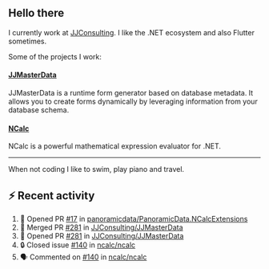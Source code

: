 ## Hello there 

I currently work at [JJConsulting](https://www.github.com/jjconsulting). I like the .NET ecosystem and also Flutter sometimes. 

Some of the projects I work:
#### [JJMasterData](https://www.github.com/jjconsulting/JJMasterData) 
JJMasterData is a runtime form generator based on database metadata. It allows you to create forms dynamically by leveraging information from your database schema.

#### [NCalc](https://www.github.com/ncalc/ncalc) 
NCalc is a powerful mathematical expression evaluator for .NET.

---

When not coding I like to swim, play piano and travel.
<!--
I also have a tailless cat:

<img src="https://github.com/user-attachments/assets/43e65a0e-6603-42f2-bd36-d203384d9c81" width="150"/>
-->
<!--Easter egg for you reading the source 🥚 https://www.youtube.com/watch?v=dQw4w9WgXcQ-->


## ⚡ Recent activity

<!--START_SECTION:activity-->
1. 💪 Opened PR [#17](https://github.com/panoramicdata/PanoramicData.NCalcExtensions/pull/17) in [panoramicdata/PanoramicData.NCalcExtensions](https://github.com/panoramicdata/PanoramicData.NCalcExtensions)
2. 🎉 Merged PR [#281](https://github.com/JJConsulting/JJMasterData/pull/281) in [JJConsulting/JJMasterData](https://github.com/JJConsulting/JJMasterData)
3. 💪 Opened PR [#281](https://github.com/JJConsulting/JJMasterData/pull/281) in [JJConsulting/JJMasterData](https://github.com/JJConsulting/JJMasterData)
4. 🔒 Closed issue [#140](https://github.com/ncalc/ncalc/issues/140) in [ncalc/ncalc](https://github.com/ncalc/ncalc)
5. 🗣 Commented on [#140](https://github.com/ncalc/ncalc/issues/140#issuecomment-2480867808) in [ncalc/ncalc](https://github.com/ncalc/ncalc)
<!--END_SECTION:activity-->

